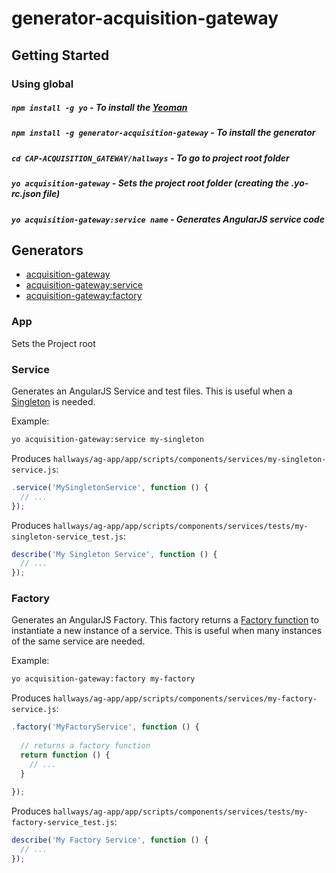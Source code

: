 # generator-acquisition-gateway

## Getting Started

### Using global

##### `npm install -g yo` - To install the [Yeoman](http://yeoman.io)
##### `npm install -g generator-acquisition-gateway` - To install the generator
##### `cd CAP-ACQUISITION_GATEWAY/hallways` - To go to project root folder
##### `yo acquisition-gateway` - Sets the project root folder (creating the .yo-rc.json file)
##### `yo acquisition-gateway:service name` - Generates AngularJS service code 

## Generators
* [acquisition-gateway](#app)
* [acquisition-gateway:service](#service)
* [acquisition-gateway:factory](#factory)

### App
Sets the Project root

### Service
Generates an AngularJS Service and test files. This is useful when a
[Singleton](https://en.wikipedia.org/wiki/Singleton_pattern) is needed. 

Example:
```bash
yo acquisition-gateway:service my-singleton
```

Produces `hallways/ag-app/app/scripts/components/services/my-singleton-service.js`:
```javascript
.service('MySingletonService', function () {
  // ...
});
```

Produces `hallways/ag-app/app/scripts/components/services/tests/my-singleton-service_test.js`:
```javascript
describe('My Singleton Service', function () {
  // ...
});
```
### Factory
Generates an AngularJS Factory. This factory returns a
[Factory function](https://en.wikipedia.org/wiki/Factory_method_pattern) to instantiate a new instance of a service.
This is useful when many instances of the same service are needed.

Example:
```bash
yo acquisition-gateway:factory my-factory
```

Produces `hallways/ag-app/app/scripts/components/services/my-factory-service.js`:
```javascript
.factory('MyFactoryService', function () {
  
  // returns a factory function
  return function () {
    // ...
  }
  
});
```

Produces `hallways/ag-app/app/scripts/components/services/tests/my-factory-service_test.js`:
```javascript
describe('My Factory Service', function () {
  // ...
});
```
